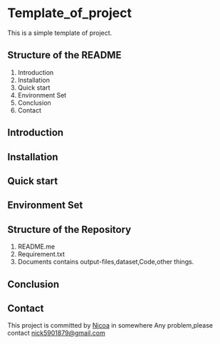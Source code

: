 # Template_of_project
This is a simple template of project.
## Structure of the README
1. Introduction
1. Installation
1. Quick start
1. Environment Set
1. Conclusion
1. Contact
## Introduction
## Installation
## Quick start
## Environment Set
## Structure of the Repository
1. README.me
1. Requirement.txt
1. Documents contains output-files,dataset,Code,other things.
## Conclusion 
## Contact
This project is committed by [Nicoa](nick5901879@gmail.com) in somewhere
Any problem,please contact nick5901879@gmail.com